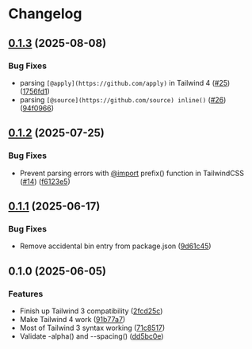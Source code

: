 # Changelog

## [0.1.3](https://github.com/humanwhocodes/tailwind-csstree/compare/tailwind-csstree-v0.1.2...tailwind-csstree-v0.1.3) (2025-08-08)


### Bug Fixes

* parsing `[@apply](https://github.com/apply)` in Tailwind 4 ([#25](https://github.com/humanwhocodes/tailwind-csstree/issues/25)) ([1756fd1](https://github.com/humanwhocodes/tailwind-csstree/commit/1756fd13cc6fa9f2feee323dba7cff56c41b5ef6))
* parsing `[@source](https://github.com/source) inline()` ([#26](https://github.com/humanwhocodes/tailwind-csstree/issues/26)) ([94f0966](https://github.com/humanwhocodes/tailwind-csstree/commit/94f09666c201fa7d37bf2332de793da40a5a4760))

## [0.1.2](https://github.com/humanwhocodes/tailwind-csstree/compare/tailwind-csstree-v0.1.1...tailwind-csstree-v0.1.2) (2025-07-25)


### Bug Fixes

* Prevent parsing errors with [@import](https://github.com/import) prefix() function in TailwindCSS ([#14](https://github.com/humanwhocodes/tailwind-csstree/issues/14)) ([f6123e5](https://github.com/humanwhocodes/tailwind-csstree/commit/f6123e50485678e314c8b2f575d5ac061d1ca7c1))

## [0.1.1](https://github.com/humanwhocodes/tailwind-csstree/compare/tailwind-csstree-v0.1.0...tailwind-csstree-v0.1.1) (2025-06-17)


### Bug Fixes

* Remove accidental bin entry from package.json ([9d61c45](https://github.com/humanwhocodes/tailwind-csstree/commit/9d61c45f7a19c2782fcb73d103a37e280cb607dc))

## 0.1.0 (2025-06-05)


### Features

* Finish up Tailwind 3 compatibility ([2fcd25c](https://github.com/humanwhocodes/tailwind-csstree/commit/2fcd25cddb566dc69b346ac674501995b3e428bb))
* Make Tailwind 4 work ([91b77a7](https://github.com/humanwhocodes/tailwind-csstree/commit/91b77a7f079b01aa999016c63297ab74db74106a))
* Most of Tailwind 3 syntax working ([71c8517](https://github.com/humanwhocodes/tailwind-csstree/commit/71c85177daf938838f01474970f60d00dd0b12e7))
* Validate -alpha() and --spacing() ([dd5bc0e](https://github.com/humanwhocodes/tailwind-csstree/commit/dd5bc0e80543ff18e2975b467e1c187b4d97af14))
